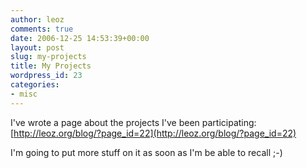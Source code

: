 ```yaml
---
author: leoz
comments: true
date: 2006-12-25 14:53:39+00:00
layout: post
slug: my-projects
title: My Projects
wordpress_id: 23
categories:
- misc
---
```


I've wrote a page about the projects I've been participating: [http://leoz.org/blog/?page_id=22](http://leoz.org/blog/?page_id=22)

I'm going to put more stuff on it as soon as I'm be able to recall ;-)
